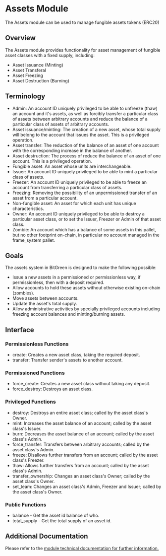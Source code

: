 # Assets Module   

The Assets module can be used to manage fungible assets tokens (ERC20)  
  
## Overview  

The Assets module provides functionality for asset management of fungible asset classes with a fixed supply, including:  
- Asset Issuance (Minting)  
- Asset Transferal  
- Asset Freezing  
- Asset Destruction (Burning)  

## Terminology  

- Admin: An account ID uniquely privileged to be able to unfreeze (thaw) an account and it's assets, as well as forcibly transfer a particular class of assets between arbitrary accounts and reduce the balance of a particular class of assets of arbitrary accounts.  
- Asset issuance/minting: The creation of a new asset, whose total supply will belong to the account that issues the asset. This is a privileged operation.  
- Asset transfer: The reduction of the balance of an asset of one account with the corresponding increase in the balance of another.  
- Asset destruction: The process of reduce the balance of an asset of one account. This is a privileged operation.  
- Fungible asset: An asset whose units are interchangeable.  
- Issuer: An account ID uniquely privileged to be able to mint a particular class of assets.  
- Freezer: An account ID uniquely privileged to be able to freeze an account from transferring a particular class of assets.  
- Freezing: Removing the possibility of an unpermissioned transfer of an asset from a particular account.  
- Non-fungible asset: An asset for which each unit has unique characteristics.  
- Owner: An account ID uniquely privileged to be able to destroy a particular asset class, or to set the Issuer, Freezer or Admin of that asset class.  
- Zombie: An account which has a balance of some assets in this pallet, but no other footprint on-chain, in particular no account managed in the frame_system pallet.  

## Goals  

The assets system in BitGreen is designed to make the following possible:  
  
- Issue a new assets in a permissioned or permissionless way, if permissionless, then with a deposit required.  
- Allow accounts to hold these assets without otherwise existing on-chain (zombies).  
- Move assets between accounts.  
- Update the asset's total supply.  
- Allow administrative activities by specially privileged accounts including freezing account balances and minting/burning assets.  
  
## Interface  
  
### Permissionless Functions  
- create: Creates a new asset class, taking the required deposit.  
- transfer: Transfer sender's assets to another account.  

### Permissioned Functions  
- force_create: Creates a new asset class without taking any deposit.  
- force_destroy: Destroys an asset class. 
   
### Privileged Functions  
- destroy: Destroys an entire asset class; called by the asset class's Owner.  
- mint: Increases the asset balance of an account; called by the asset class's Issuer.  
- burn: Decreases the asset balance of an account; called by the asset class's Admin.  
- force_transfer: Transfers between arbitrary accounts; called by the asset class's Admin.  
- freeze: Disallows further transfers from an account; called by the asset class's Freezer.  
- thaw: Allows further transfers from an account; called by the asset class's Admin.  
- transfer_ownership: Changes an asset class's Owner; called by the asset class's Owner.  
- set_team: Changes an asset class's Admin, Freezer and Issuer; called by the asset class's Owner.  
  
### Public Functions  
- balance - Get the asset id balance of who.  
- total_supply - Get the total supply of an asset id.  
  
## Additional Documentation  
Please refer to the [module technical documentation for further information.](https://docs.rs/pallet-sudo/3.0.0/pallet_assets/)    


